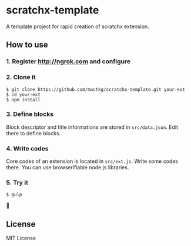 # scratchx-template
A template project for rapid creation of scratchx extension.

## How to use

### 1. Register <http://ngrok.com> and configure

### 2. Clone it

```
$ git clone https://github.com/mactkg/scratchx-template.git your-ext
$ cd your-ext
$ npm install
```

### 3. Define blocks

Block descriptor and title informations are stored in `src/data.json`.  Edit there to define blocks.

### 4. Write codes

Core codes of an extension is located in `src/ext.js`.  Write some codes there.  You can use browserifiable node.js libraries.

### 5. Try it

```
$ gulp
```

:tada:

## License
MIT License
